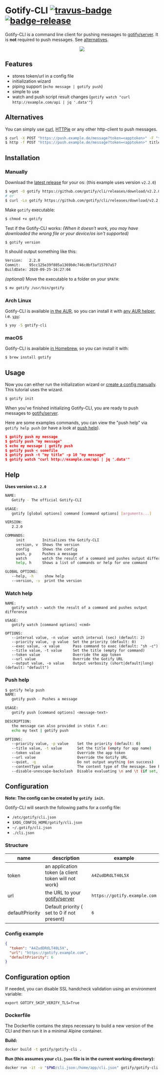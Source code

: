 # Gotify-CLI [![travus-badge][travis-badge]][travis] [![badge-release][badge-release]][release]

Gotify-CLI is a command line client for pushing messages to [gotify/server][gotify/server]. It is **not** required to push messages. See [alternatives](#alternatives).

<p align="center">
    <img src="gotify_cli.gif"/>
</p>

## Features

* stores token/url in a config file
* initialization wizard
* piping support (`echo message | gotify push`)
* simple to use
* watch and push script result changes (`gotify watch "curl http://example.com/api | jq '.data'"`)

## Alternatives

You can simply use [curl](https://curl.haxx.se/), [HTTPie](https://httpie.org/) or any other http-client to push messages.

```bash
$ curl -X POST "https://push.example.de/message?token=<apptoken>" -F "title=my title" -F "message=my message"
$ http -f POST "https://push.example.de/message?token=<apptoken>" title="my title" message="my message"
```

## Installation

### Manually

Download the [latest release][release] for your os: (this example uses version `v2.2.0`)

```bash
$ wget -O gotify https://github.com/gotify/cli/releases/download/v2.2.0/gotify-cli-linux-amd64
# or
$ curl -Lo gotify https://github.com/gotify/cli/releases/download/v2.2.0/gotify-cli-linux-amd64
```

Make `gotify` executable:

```bash
$ chmod +x gotify
```

Test if the Gotify-CLI works: *(When it doesn't work, you may have downloaded the wrong file or your device/os isn't supported)*

```bash
$ gotify version
```

It should output something like this:

```bash
Version:   2.2.0
Commit:    95cc125e39f805a1369b0c746c8bf3af15797a57
BuildDate: 2020-09-25-16:27:04
```

*(optional)* Move the executable to a folder on your `$PATH`:

```bash
$ mv gotify /usr/bin/gotify
```

### Arch Linux

Gotify-CLI is available [in the AUR][AUR], so you can install it with
[any AUR helper][AUR-helpers], i.e. [`yay`][yay]:

```bash
$ yay -S gotify-cli
```

### macOS

Gotify-CLI is available [in Homebrew][brew], so you can install it with:

```bash
$ brew install gotify
```

## Usage

Now you can either run the initialization wizard or [create a config manually](#Configuration). This tutorial uses the wizard.
```bash
$ gotify init
```
When you've finished initializing Gotify-CLI, you are ready to push messages to [gotify/server][gotify/server].

Here are some examples commands, you can view the "push help" via `gotify help push` (or have a look at [push help](#push-help)).
```json
$ gotify push my message
$ gotify push "my message"
$ echo my message | gotify push
$ gotify push < somefile
$ gotify push -t "my title" -p 10 "my message"
$ gotify watch "curl http://example.com/api | jq '.data'"
```

## Help

**Uses version `v2.2.0`**

```bash
NAME:
   Gotify - The official Gotify-CLI

USAGE:
   gotify [global options] command [command options] [arguments...]

VERSION:
   2.2.0

COMMANDS:
     init        Initializes the Gotify-CLI
     version, v  Shows the version
     config      Shows the config
     push, p     Pushes a message
     watch       watch the result of a command and pushes output difference
     help, h     Shows a list of commands or help for one command

GLOBAL OPTIONS:
   --help, -h     show help
   --version, -v  print the version
```

### Watch help

```
NAME:
   gotify watch - watch the result of a command and pushes output difference

USAGE:
   gotify watch [command options] <cmd>

OPTIONS:
   --interval value, -n value  watch interval (sec) (default: 2)
   --priority value, -p value  Set the priority (default: 0)
   --exec value, -x value      Pass command to exec (default: "sh -c")
   --title value, -t value     Set the title (empty for command)
   --token value               Override the app token
   --url value                 Override the Gotify URL
   --output value, -o value    Output verbosity (short|default|long) (default: "default")
```

### Push help

```bash
$ gotify help push
NAME:
   gotify push - Pushes a message

USAGE:
   gotify push [command options] <message-text>

DESCRIPTION:
   the message can also provided in stdin f.ex:
   echo my text | gotify push

OPTIONS:
   --priority value, -p value    Set the priority (default: 0)
   --title value, -t value       Set the title (empty for app name)
   --token value                 Override the app token
   --url value                   Override the Gotify URL
   --quiet, -q                   Do not output anything (on success)
   --contentType value           The content type of the message. See https://gotify.net/docs/msgextras#client-display
   --disable-unescape-backslash  Disable evaluating \n and \t (if set, \n and \t will be seen as a string)
```

## Configuration

**Note: The config can be created by `gotify init`.**

Gotify-CLI will search the following paths for a config file:
* `/etc/gotify/cli.json`
* `$XDG_CONFIG_HOME/gotify/cli.json`
* `~/.gotify/cli.json`
* `./cli.json`

### Structure

| name  | description | example |
| ----- | ----------- | ------- |
| token | an application token (a client token will not work) | `A4ZudDRdLT40L5X` |
| url   | the URL to your [gotify/server][gotify/server]      | `https://gotify.example.com` |
| defaultPriority   | Default priority ( set to 0 if not present)       | `6` |

### Config example

```json
{
  "token": "A4ZudDRdLT40L5X",
  "url": "https://gotify.example.com",
  "defaultPriority": 6
}
```

## Configuration option

If needed, you can disable SSL handcheck validation using an environment variable:
```
export GOTIFY_SKIP_VERIFY_TLS=True
```


### Dockerfile
The Dockerfile contains the steps necessary to build a new version of the CLI and then run it in
a minimal Alpine container.

**Build:**

```bash
docker build -t gotify/gotify-cli .
```

**Run (this assumes your `cli.json` file is in the current working directory):**

```bash
docker run -it -v "$PWD/cli.json:/home/app/cli.json" gotify/gotify-cli:latest push -p 5 "Test from Gotify CLI"
```

 [gotify/server]: https://github.com/gotify/server
 [travis-badge]: https://app.travis-ci.com/gotify/cli.svg?branch=master
 [travis]: https://app.travis-ci.com/gotify/cli
 [badge-release]: https://img.shields.io/github/release/gotify/cli.svg
 [release]: https://github.com/gotify/cli/releases/latest
 [AUR]: https://aur.archlinux.org/packages/gotify-cli
 [AUR-helpers]: https://wiki.archlinux.org/title/AUR_helpers
 [yay]: https://aur.archlinux.org/packages/yay/
 [brew]: https://brew.sh
